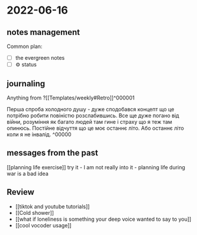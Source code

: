 # 2022-06-16

## notes management

Common plan:
- [ ] the evergreen notes 
- [ ] ⚙️ status

## journaling 

Anything from ?[[Templates/weekly#Retro]]^000001


Перша спроба холодного душу - дуже сподобався концепт що це потрібно робити повіністю розслабившись.
Все ще дуже погано від війни, розуміння як багато людей там гине і страху що я теж там опинюсь. Постійне відчуття що це моє останнє літо. Або останнє літо коли я не інвалід.
^00000


## messages from the past
[[planning life exercise]] try it - I am not really into it - planning life during war is a bad idea



## Review
- [[tiktok and youtube tutorials]]
- [[Cold shower]]
- [[what if loneliness is something your deep voice wanted to say to you]]
- [[cool vocoder usage]]
